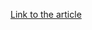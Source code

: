 [Link to the article](https://unit42.paloaltonetworks.com/threat-assessment-north-korean-threat-groups-2024/)
